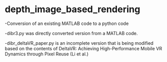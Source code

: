 # depth_image_based_rendering
-Conversion of an existing MATLAB code to a python code

-dibr3.py was directly converted version from a MATLAB code. 

-dibr_deltaVR_paper.py is an incomplete version that is being modified based on the contents of DeltaVR: Achieving High-Performance Mobile VR Dynamics through Pixel Reuse (Li et al.)
